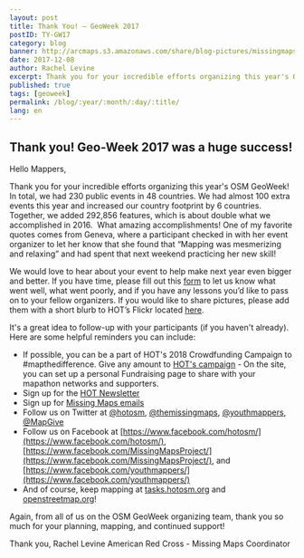 ```yaml
---
layout: post
title: Thank You! – GeoWeek 2017
postID: TY-GW17
category: blog
banner: http://arcmaps.s3.amazonaws.com/share/blog-pictures/missingmaps-blog_2017128_NatGeo.jpg
date: 2017-12-08
author: Rachel Levine
excerpt: Thank you for your incredible efforts organizing this year's OSM GeoWeek!
published: true
tags: [geoweek]
permalink: /blog/:year/:month/:day/:title/
lang: en
---
```


## Thank you! Geo-Week 2017 was a huge success!

Hello Mappers,

Thank you for your incredible efforts organizing this year's OSM GeoWeek! In total, we had 230 public events in 48 countries. We had almost 100 extra events this year and increased our country footprint by 6 countries. Together, we added 292,856 features, which is about double what we accomplished in 2016.  What amazing accomplishments! One of my favorite quotes comes from Geneva, where a participant checked in with her event organizer to let her know that she found that “Mapping was mesmerizing and relaxing” and had spent that next weekend practicing her new skill! 

We would love to hear about your event to help make next year even bigger and better. If you have time, please fill out this [form](https://docs.google.com/forms/d/e/1FAIpQLScKG9bYHIcPdHSnT3Yf700LC0evzCqs-ihI5rkjaAopdcCMOg/viewform) to let us know what went well, what went poorly, and if you have any lessons you’d like to pass on to your fellow organizers. If you would like to share pictures, please add them with a short blurb to HOT’s Flickr located [here](https://www.flickr.com/groups/hotosm/pool/).

It's a great idea to follow-up with your participants (if you haven't already). Here are some helpful reminders you can include:

*	If possible, you can be a part of HOT's 2018 Crowdfunding Campaign to #mapthedifference. Give any amount to [HOT's campaign](https://donate.hotosm.org) - On the site, you can set up a personal Fundraising page to share with your mapathon networks and supporters.
*	Sign up for the [HOT Newsletter](http://eepurl.com/bC7JBj)
*	Sign up for [Missing Maps emails](http://communicatoremail.com/F/QTwz9iBiyP0vavUEMRJ6SQ/) 
*	Follow us on Twitter at [@hotosm](https://twitter.com/hotosm), [@themissingmaps](https://twitter.com/TheMissingMaps), [@youthmappers](https://twitter.com/youthmappers), [@MapGive](https://twitter.com/mapgive)	
*	Follow us on Facebook at [https://www.facebook.com/hotosm/](https://www.facebook.com/hotosm/), [https://www.facebook.com/MissingMapsProject/](https://www.facebook.com/MissingMapsProject/), and [https://www.facebook.com/youthmappers/](https://www.facebook.com/youthmappers/)
*	And of course, keep mapping at [tasks.hotosm.org](tasks.hotosm.org) and [openstreetmap.org](http://www.openstreetmap.org)! 

Again, from all of us on the OSM GeoWeek organizing team, thank you so much for your planning, mapping, and continued support! 

Thank you, 
Rachel Levine
American Red Cross - Missing Maps Coordinator 
